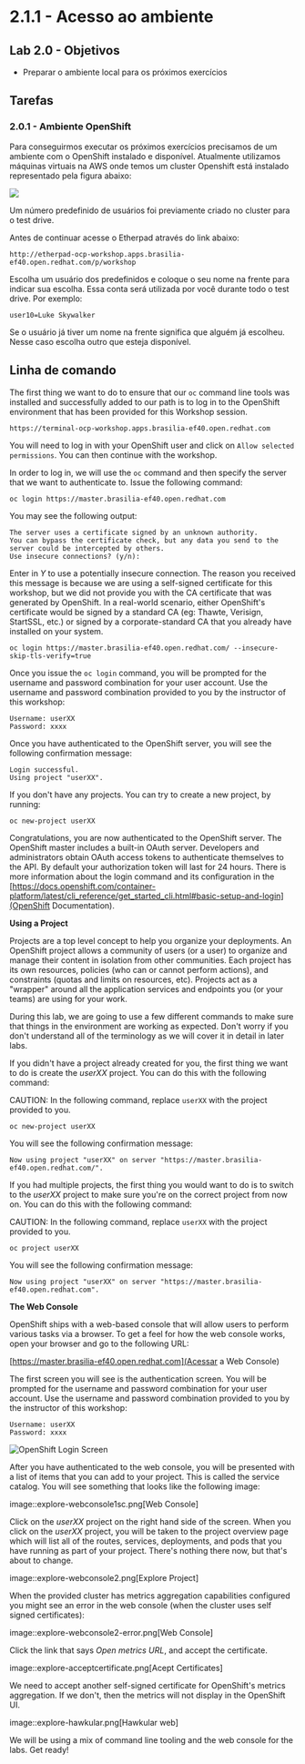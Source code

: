 # 2.1.1 - Acesso ao ambiente

## Lab 2.0 - Objetivos

* Preparar o ambiente local para os próximos exercícios

## Tarefas

### 2.0.1 - Ambiente OpenShift
Para conseguirmos executar os próximos exercícios precisamos de um ambiente com o OpenShift instalado e disponível. Atualmente utilizamos máquinas virtuais na AWS onde temos um cluster Openshift está instalado representado pela figura abaixo:

![](https://raw.githubusercontent.com/guaxinim/starter-guides/ocp-3.11/images/common-environment-ocp-architecture.png)

Um número predefinido de usuários foi previamente criado no cluster para o test drive.

Antes de continuar acesse o Etherpad através do link abaixo:

```text
http://etherpad-ocp-workshop.apps.brasilia-ef40.open.redhat.com/p/workshop
```

Escolha um usuário dos predefinidos e coloque o seu nome na frente para indicar sua escolha.
Essa conta será utilizada por você durante todo o test drive. Por exemplo:

```text
user10=Luke Skywalker
```

Se o usuário já tiver um nome na frente significa que alguém já escolheu. Nesse caso escolha outro que esteja disponível.

## Linha de comando

The first thing we want to do to ensure that our `oc` command line tools was
installed and successfully added to our path is to log in to the OpenShift
environment that has been provided for this Workshop session. 


```text
https://terminal-ocp-workshop.apps.brasilia-ef40.open.redhat.com
```

You will need to log in with your OpenShift user and click on `Allow selected permissions`. You can then continue with the workshop.

In order to log in, we will use the `oc` command and then specify the server that we
want to authenticate to. Issue the following command:

```text
oc login https://master.brasilia-ef40.open.redhat.com
```

You may see the following output:

```text
The server uses a certificate signed by an unknown authority.
You can bypass the certificate check, but any data you send to the server could be intercepted by others.
Use insecure connections? (y/n):
```

Enter in *Y* to use a potentially insecure connection. The reason you received
this message is because we are using a self-signed certificate for this
workshop, but we did not provide you with the CA certificate that was generated
by OpenShift. In a real-world scenario, either OpenShift's certificate would be
signed by a standard CA (eg: Thawte, Verisign, StartSSL, etc.) or signed by a
corporate-standard CA that you already have installed on your system.

```text
oc login https://master.brasilia-ef40.open.redhat.com/ --insecure-skip-tls-verify=true
```

Once you issue the `oc login` command, you will be prompted for the username and
password combination for your user account. Use the username and password combination provided to you by the instructor of this workshop:

```text
Username: userXX
Password: xxxx
```

Once you have authenticated to the OpenShift server, you will see the
following confirmation message:

```text
Login successful.
Using project "userXX".
```

If you don't have any projects. You can try to create a new project, by running:

```text
oc new-project userXX
```

Congratulations, you are now authenticated to the OpenShift server. The
OpenShift master includes a built-in OAuth server. Developers and administrators
obtain OAuth access tokens to authenticate themselves to the API. By default
your authorization token will last for 24 hours. There is more information about
the login command and its configuration in the [https://docs.openshift.com/container-platform/latest/cli_reference/get_started_cli.html#basic-setup-and-login](OpenShift Documentation).

**Using a Project**

Projects are a top level concept to help you organize your deployments. An
OpenShift project allows a community of users (or a user) to organize and manage
their content in isolation from other communities. Each project has its own
resources, policies (who can or cannot perform actions), and constraints (quotas
and limits on resources, etc). Projects act as a "wrapper" around all the
application services and endpoints you (or your teams) are using for your work.

During this lab, we are going to use a few different commands to make sure that
things in the environment are working as expected.  Don't worry if you don't
understand all of the terminology as we will cover it in detail in later labs.

If you didn't have a project already created for you, the first thing we want 
to do is create the *userXX* project. You can do this with the following command:

CAUTION: In the following command, replace `userXX` with the project provided to you.

```text
oc new-project userXX
```

You will see the following confirmation message:

```text
Now using project "userXX" on server "https://master.brasilia-ef40.open.redhat.com/".
```

If you had multiple projects, the first thing you would want to do is to switch 
to the *userXX* project to make sure you're on the correct project from now on. 
You can do this with the following command:

CAUTION: In the following command, replace `userXX` with the project provided to you.

```text
oc project userXX
```

You will see the following confirmation message:

```text
Now using project "userXX" on server "https://master.brasilia-ef40.open.redhat.com".
```

**The Web Console**

OpenShift ships with a web-based console that will allow users to
perform various tasks via a browser.  To get a feel for how the web console
works, open your browser and go to the following URL:

[https://master.brasilia-ef40.open.redhat.com](Acessar a Web Console)

The first screen you will see is the authentication screen. You will be prompted for the username and password combination for your user account. Use the username and password combination provided to you by the instructor of this workshop:

```text
Username: userXX
Password: xxxx
```

![OpenShift Login Screen](https://raw.githubusercontent.com/guaxinim/starter-guides/ocp-3.11/images/ocp-login.png)

After you have authenticated to the web console, you will be presented with a
list of items that you can add to your project. This is called the service catalog. You will see
something that looks like the following image:

image::explore-webconsole1sc.png[Web Console]

Click on the *userXX* project on the right hand side of the screen. When you click on the
*userXX* project, you will be taken to the project overview page
which will list all of the routes, services, deployments, and pods that you have
running as part of your project. There's nothing there now, but that's about to
change.

image::explore-webconsole2.png[Explore Project]

When the provided cluster has metrics aggregation capabilities configured you might see an 
error in the web console (when the cluster uses self signed certificates):

image::explore-webconsole2-error.png[Web Console]

Click the link that says *Open metrics URL*, and accept the certificate.

image::explore-acceptcertificate.png[Acept Certificates]

We need to accept another self-signed certificate for OpenShift's metrics
aggregation. If we don't, then the metrics will not display in the OpenShift UI.

image::explore-hawkular.png[Hawkular web]

We will be using a mix of command line tooling and the web console for the labs.
Get ready!
